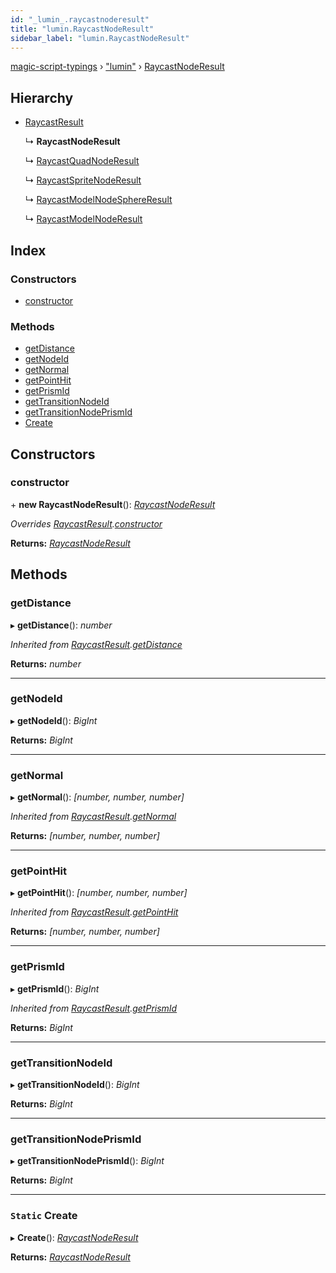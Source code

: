 ```yaml
---
id: "_lumin_.raycastnoderesult"
title: "lumin.RaycastNodeResult"
sidebar_label: "lumin.RaycastNodeResult"
---
```


[magic-script-typings](../index.md) › [&quot;lumin&quot;](../modules/_lumin_.md) › [RaycastNodeResult](_lumin_.raycastnoderesult.md)

## Hierarchy

* [RaycastResult](_lumin_.raycastresult.md)

  ↳ **RaycastNodeResult**

  ↳ [RaycastQuadNodeResult](_lumin_.raycastquadnoderesult.md)

  ↳ [RaycastSpriteNodeResult](_lumin_.raycastspritenoderesult.md)

  ↳ [RaycastModelNodeSphereResult](_lumin_.raycastmodelnodesphereresult.md)

  ↳ [RaycastModelNodeResult](_lumin_.raycastmodelnoderesult.md)

## Index

### Constructors

* [constructor](_lumin_.raycastnoderesult.md#constructor)

### Methods

* [getDistance](_lumin_.raycastnoderesult.md#getdistance)
* [getNodeId](_lumin_.raycastnoderesult.md#getnodeid)
* [getNormal](_lumin_.raycastnoderesult.md#getnormal)
* [getPointHit](_lumin_.raycastnoderesult.md#getpointhit)
* [getPrismId](_lumin_.raycastnoderesult.md#getprismid)
* [getTransitionNodeId](_lumin_.raycastnoderesult.md#gettransitionnodeid)
* [getTransitionNodePrismId](_lumin_.raycastnoderesult.md#gettransitionnodeprismid)
* [Create](_lumin_.raycastnoderesult.md#static-create)

## Constructors

###  constructor

\+ **new RaycastNodeResult**(): *[RaycastNodeResult](_lumin_.raycastnoderesult.md)*

*Overrides [RaycastResult](_lumin_.raycastresult.md).[constructor](_lumin_.raycastresult.md#constructor)*

**Returns:** *[RaycastNodeResult](_lumin_.raycastnoderesult.md)*

## Methods

###  getDistance

▸ **getDistance**(): *number*

*Inherited from [RaycastResult](_lumin_.raycastresult.md).[getDistance](_lumin_.raycastresult.md#getdistance)*

**Returns:** *number*

___

###  getNodeId

▸ **getNodeId**(): *BigInt*

**Returns:** *BigInt*

___

###  getNormal

▸ **getNormal**(): *[number, number, number]*

*Inherited from [RaycastResult](_lumin_.raycastresult.md).[getNormal](_lumin_.raycastresult.md#getnormal)*

**Returns:** *[number, number, number]*

___

###  getPointHit

▸ **getPointHit**(): *[number, number, number]*

*Inherited from [RaycastResult](_lumin_.raycastresult.md).[getPointHit](_lumin_.raycastresult.md#getpointhit)*

**Returns:** *[number, number, number]*

___

###  getPrismId

▸ **getPrismId**(): *BigInt*

*Inherited from [RaycastResult](_lumin_.raycastresult.md).[getPrismId](_lumin_.raycastresult.md#getprismid)*

**Returns:** *BigInt*

___

###  getTransitionNodeId

▸ **getTransitionNodeId**(): *BigInt*

**Returns:** *BigInt*

___

###  getTransitionNodePrismId

▸ **getTransitionNodePrismId**(): *BigInt*

**Returns:** *BigInt*

___

### `Static` Create

▸ **Create**(): *[RaycastNodeResult](_lumin_.raycastnoderesult.md)*

**Returns:** *[RaycastNodeResult](_lumin_.raycastnoderesult.md)*